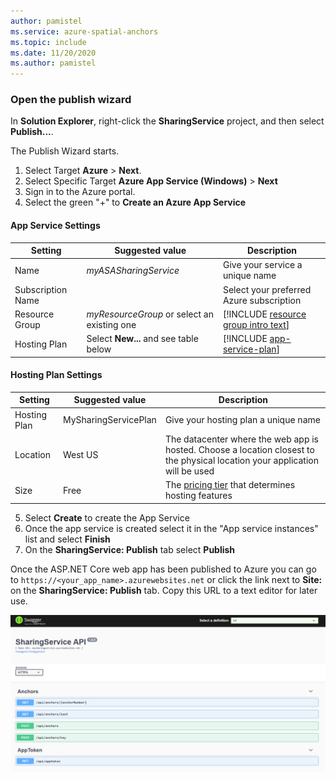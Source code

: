```yaml
---
author: pamistel
ms.service: azure-spatial-anchors
ms.topic: include
ms.date: 11/20/2020
ms.author: pamistel
---
```

### Open the publish wizard

In **Solution Explorer**, right-click the **SharingService** project, and then select **Publish...**.

The Publish Wizard starts. 

1. Select Target **Azure** > **Next**. 
1. Select Specific Target **Azure App Service (Windows)** > **Next**
1. Sign in to the Azure portal.
1. Select the green "+" to **Create an Azure App Service**

#### App Service Settings
| Setting | Suggested value | Description |
|-|-|-|
|Name| _myASASharingService_ | Give your service a unique name |
|Subscription Name | | Select your preferred Azure subscription |
|Resource Group |_myResourceGroup_ or select an existing one | [!INCLUDE [resource group intro text](resource-group.md)] |
|Hosting Plan | Select **New...** and see table below | [!INCLUDE [app-service-plan](app-service-plan.md)] |
 
#### Hosting Plan Settings        
| Setting | Suggested value | Description |
|-|-|-|
|Hosting Plan| MySharingServicePlan | Give your hosting plan a unique name |
| Location | West US | The datacenter where the web app is hosted. Choose a location closest to the physical location your application will be used |
| Size | Free | The [pricing tier](https://azure.microsoft.com/pricing/details/app-service/?ref=microsoft.com&utm_source=microsoft.com&utm_medium=docs&utm_campaign=visualstudio) that determines hosting features |

5. Select **Create** to create the App Service
6. Once the app service is created select it in the "App service instances" list and select **Finish**
7. On the **SharingService: Publish** tab select **Publish**

Once the ASP.NET Core web app has been published to Azure you can go to `https://<your_app_name>.azurewebsites.net` or click the link next to **Site:** on the **SharingService: Publish** tab. Copy this URL to a text editor for later use.

  ![Screenshot of a published ASP.NET web app in Azure.](./media/spatial-anchors-azure/web-app-running-live.png)
